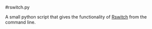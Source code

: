 #rswitch.py

A small python script that gives the functionality of 
[Rswitch](https://r.research.att.com/) from the command line.


